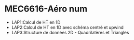 # MEC6616-Aéro num
- LAP1:Calcul de HT en 1D
- LAP2:Calcul de HT en 1D avec schéma centré et upwind
- LAP3:Structure de données 2D - Quadrilatères et Triangles
